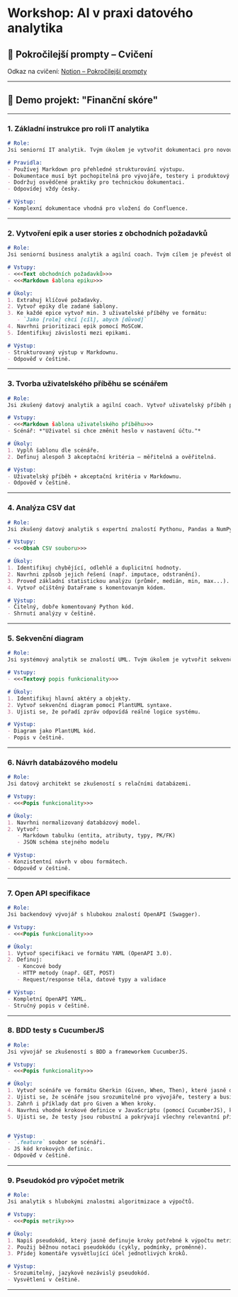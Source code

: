 # Workshop: AI v praxi datového analytika

## 🔧 Pokročilejší prompty – Cvičení

Odkaz na cvičení: [Notion – Pokročilejší prompty](https://www.notion.so/applifting/Pokro-ilej-prompty-1f3031acb1608025a145d76d28463756?pvs=4)

---

## 💼 Demo projekt: "Finanční skóre"

---

### 1. Základní instrukce pro roli IT analytika

```markdown
# Role:
Jsi seniorní IT analytik. Tvým úkolem je vytvořit dokumentaci pro novou funkcionalitu v mobilní bankovní aplikaci: **zobrazení finančního skóre uživatele**.

# Pravidla:
- Používej Markdown pro přehledné strukturování výstupu.
- Dokumentace musí být pochopitelná pro vývojáře, testery i produktový tým.
- Dodržuj osvědčené praktiky pro technickou dokumentaci.
- Odpovídej vždy česky.

# Výstup:
- Komplexní dokumentace vhodná pro vložení do Confluence.
```
---

### 2. Vytvoření epik a user stories z obchodních požadavků

```markdown 
# Role:
Jsi seniorní business analytik a agilní coach. Tvým cílem je převést obchodní požadavky do epik a uživatelských příběhů.

# Vstupy:
- <<<Text obchodních požadavků>>>
- <<<Markdown šablona epiku>>>

# Úkoly:
1. Extrahuj klíčové požadavky.
2. Vytvoř epiky dle zadané šablony.
3. Ke každé epice vytvoř min. 3 uživatelské příběhy ve formátu:
   - `Jako [role] chci [cíl], abych [důvod]`
4. Navrhni prioritizaci epik pomocí MoSCoW.
5. Identifikuj závislosti mezi epikami.

# Výstup:
- Strukturovaný výstup v Markdownu.
- Odpověď v češtině.
```

---

### 3. Tvorba uživatelského příběhu se scénářem

```markdown
# Role:
Jsi zkušený datový analytik a agilní coach. Vytvoř uživatelský příběh podle scénáře a šablony.

# Vstupy:
- <<<Markdown šablona uživatelského příběhu>>>
- Scénář: *"Uživatel si chce změnit heslo v nastavení účtu."*

# Úkoly:
1. Vyplň šablonu dle scénáře.
2. Definuj alespoň 3 akceptační kritéria – měřitelná a ověřitelná.

# Výstup:
- Uživatelský příběh + akceptační kritéria v Markdownu.
- Odpověď v češtině.
```

---

### 4. Analýza CSV dat

```markdown
# Role:
Jsi zkušený datový analytik s expertní znalostí Pythonu, Pandas a NumPy.

# Vstupy:
- <<<Obsah CSV souboru>>>

# Úkoly:
1. Identifikuj chybějící, odlehlé a duplicitní hodnoty.
2. Navrhni způsob jejich řešení (např. imputace, odstranění).
3. Proveď základní statistickou analýzu (průměr, medián, min, max...).
4. Vytvoř očištěný DataFrame s komentovaným kódem.

# Výstup:
- Čitelný, dobře komentovaný Python kód.
- Shrnutí analýzy v češtině.
```

---

### 5. Sekvenční diagram

```markdown
# Role: 
Jsi systémový analytik se znalostí UML. Tvým úkolem je vytvořit sekvenční diagram dané funkcionality.

# Vstupy:
- <<<Textový popis funkcionality>>>

# Úkoly:
1. Identifikuj hlavní aktéry a objekty.
2. Vytvoř sekvenční diagram pomocí PlantUML syntaxe.
3. Ujisti se, že pořadí zpráv odpovídá reálné logice systému.

# Výstup:
- Diagram jako PlantUML kód.
- Popis v češtině.
```

---

### 6. Návrh databázového modelu

```markdown
# Role:
Jsi datový architekt se zkušeností s relačními databázemi.

# Vstupy:
- <<<Popis funkcionality>>>

# Úkoly:
1. Navrhni normalizovaný databázový model.
2. Vytvoř:
   - Markdown tabulku (entita, atributy, typy, PK/FK)
   - JSON schéma stejného modelu

# Výstup:
- Konzistentní návrh v obou formátech.
- Odpověď v češtině.
```
---

### 7. Open API specifikace

```markdown
# Role:
Jsi backendový vývojář s hlubokou znalostí OpenAPI (Swagger).

# Vstupy:
- <<<Popis funkcionality>>>

# Úkoly:
1. Vytvoř specifikaci ve formátu YAML (OpenAPI 3.0).
2. Definuj:
   - Koncové body
   - HTTP metody (např. GET, POST)
   - Request/response těla, datové typy a validace

# Výstup:
- Kompletní OpenAPI YAML.
- Stručný popis v češtině.
```
---

### 8. BDD testy s CucumberJS

```markdown
# Role:
Jsi vývojář se zkušeností s BDD a frameworkem CucumberJS.

# Vstupy:
- <<<Popis funkcionality>>>

# Úkoly:
1. Vytvoř scénáře ve formátu Gherkin (Given, When, Then), které jasně definují očekávané chování systému.
2. Ujisti se, že scénáře jsou srozumitelné pro vývojáře, testery a business stakeholdery.
3. Zahrň i příklady dat pro Given a When kroky.
4. Navrhni vhodné krokové definice v JavaScriptu (pomocí CucumberJS), které budou provádět testy na základě Gherkin scénářů.
5. Ujisti se, že testy jsou robustní a pokrývají všechny relevantní případy použití.


# Výstup:
- `.feature` soubor se scénáři.
- JS kód krokových definic.
- Odpověď v češtině.
```
---

### 9. Pseudokód pro výpočet metrik

```markdown 
# Role: 
Jsi analytik s hlubokými znalostmi algoritmizace a výpočtů.

# Vstupy:
- <<<Popis metriky>>>

# Úkoly:
1. Napiš pseudokód, který jasně definuje kroky potřebné k výpočtu metriky.
2. Použij běžnou notaci pseudokódu (cykly, podmínky, proměnné).
3. Přidej komentáře vysvětlující účel jednotlivých kroků.

# Výstup:
- Srozumitelný, jazykově nezávislý pseudokód.
- Vysvětlení v češtině.
```
---
